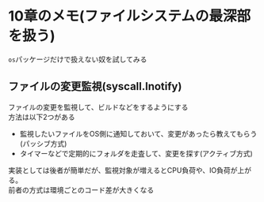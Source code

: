 # 10章のメモ(ファイルシステムの最深部を扱う)

`os`パッケージだけで扱えない奴を試してみる

## ファイルの変更監視(syscall.lnotify)

ファイルの変更を監視して、ビルドなどをするようにする  
方法は以下2つがある

* 監視したいファイルをOS側に通知しておいて、変更があったら教えてもらう(パッシブ方式)
* タイマーなどで定期的にフォルダを走査して、変更を探す(アクティブ方式)

実装としては後者が簡単だが、監視対象が増えるとCPU負荷や、IO負荷が上がる。  
前者の方式は環境ごとのコード差が大きくなる